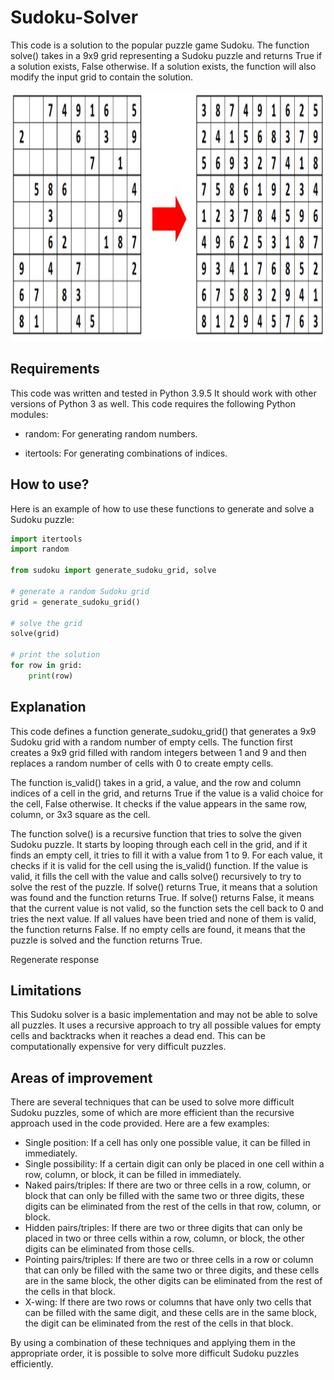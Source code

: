 # Sudoku-Solver
This code is a solution to the popular puzzle game Sudoku. The function solve() takes in a 9x9 grid representing a Sudoku puzzle and returns True if a solution exists, False otherwise. If a solution exists, the function will also modify the input grid to contain the solution.

<p align="center">
  <img src="https://github.com/Jose-M-Ramos/Sudoku-Solver/blob/main/sudoku_solver.jpg" width="800" height="400">
</p>


## Requirements
This code was written and tested in Python 3.9.5 It should work with other versions of Python 3 as well. This code requires the following Python modules:

* random: For generating random numbers.

* itertools: For generating combinations of indices.

## How to use?
Here is an example of how to use these functions to generate and solve a Sudoku puzzle:

```python
import itertools
import random

from sudoku import generate_sudoku_grid, solve

# generate a random Sudoku grid
grid = generate_sudoku_grid()

# solve the grid
solve(grid)

# print the solution
for row in grid:
    print(row)

  ```
## Explanation
This code defines a function generate_sudoku_grid() that generates a 9x9 Sudoku grid with a random number of empty cells. The function first creates a 9x9 grid filled with random integers between 1 and 9 and then replaces a random number of cells with 0 to create empty cells.

The function is_valid() takes in a grid, a value, and the row and column indices of a cell in the grid, and returns True if the value is a valid choice for the cell, False otherwise. It checks if the value appears in the same row, column, or 3x3 square as the cell.

The function solve() is a recursive function that tries to solve the given Sudoku puzzle. It starts by looping through each cell in the grid, and if it finds an empty cell, it tries to fill it with a value from 1 to 9. For each value, it checks if it is valid for the cell using the is_valid() function. If the value is valid, it fills the cell with the value and calls solve() recursively to try to solve the rest of the puzzle. If solve() returns True, it means that a solution was found and the function returns True. If solve() returns False, it means that the current value is not valid, so the function sets the cell back to 0 and tries the next value. If all values have been tried and none of them is valid, the function returns False. If no empty cells are found, it means that the puzzle is solved and the function returns True.




Regenerate response

## Limitations
This Sudoku solver is a basic implementation and may not be able to solve all puzzles. It uses a recursive approach to try all possible values for empty cells and backtracks when it reaches a dead end. This can be computationally expensive for very difficult puzzles.

## Areas of improvement

There are several techniques that can be used to solve more difficult Sudoku puzzles, some of which are more efficient than the recursive approach used in the code provided. Here are a few examples:

* Single position: If a cell has only one possible value, it can be filled in immediately.
* Single possibility: If a certain digit can only be placed in one cell within a row, column, or block, it can be filled in immediately.
* Naked pairs/triples: If there are two or three cells in a row, column, or block that can only be filled with the same two or three digits, these digits can be eliminated from the rest of the cells in that row, column, or block.
* Hidden pairs/triples: If there are two or three digits that can only be placed in two or three cells within a row, column, or block, the other digits can be eliminated from those cells.
* Pointing pairs/triples: If there are two or three cells in a row or column that can only be filled with the same two or three digits, and these cells are in the same block, the other digits can be eliminated from the rest of the cells in that block.
* X-wing: If there are two rows or columns that have only two cells that can be filled with the same digit, and these cells are in the same block, the digit can be eliminated from the rest of the cells in that block.


By using a combination of these techniques and applying them in the appropriate order, it is possible to solve more difficult Sudoku puzzles efficiently.
